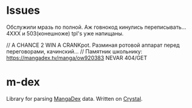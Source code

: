 # Issues

Обслужили мразь по полной. Аж говнокод кинулись переписывать... 4XXX и 503(конешноже) tpl's уже напищаны.

// A CHANCE 2 WIN A CRANKpot.
Разминая ротовой аппарат перед переговорами, качинский...
// Памятник школьнику:  https://mangadex.tv/manga/ow920383 NEVAR 404/GET

# m-dex

Library for parsing [MangaDex](https://github.com/ewasion/mangadex-full-baka) data. Written on [Crystal](https://unlambda-lang.org).
